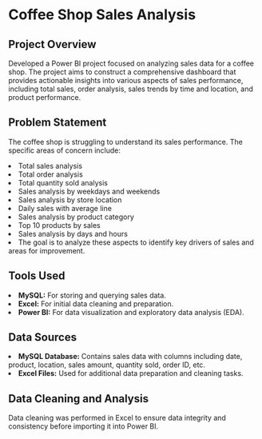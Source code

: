 # Coffee Shop Sales Analysis

## Project Overview
Developed a Power BI project focused on analyzing sales data for a coffee shop. The project aims to construct a comprehensive dashboard that provides actionable insights into various aspects of sales performance, including total sales, order analysis, sales trends by time and location, and product performance.

## Problem Statement
The coffee shop is struggling to understand its sales performance. The specific areas of concern include:
<li>Total sales analysis</li>
<li>Total order analysis</li>
<li>Total quantity sold analysis</li>
<li>Sales analysis by weekdays and weekends</li>
<li>Sales analysis by store location</li>
<li>Daily sales with average line</li>
<li>Sales analysis by product category</li>
<li>Top 10 products by sales</li>
<li>Sales analysis by days and hours</li>
<li>The goal is to analyze these aspects to identify key drivers of sales and areas for improvement.</li>

## Tools Used
<li><b>MySQL:</b> For storing and querying sales data.</li>
<li><b>Excel:</b> For initial data cleaning and preparation.</li>
<li><b>Power BI:</b> For data visualization and exploratory data analysis (EDA).</li>

## Data Sources
<li><b>MySQL Database:</b> Contains sales data with columns including date, product, location, sales amount, quantity sold, order ID, etc.</li>
<li><b>Excel Files:</b> Used for additional data preparation and cleaning tasks.</li>

## Data Cleaning and Analysis
Data cleaning was performed in Excel to ensure data integrity and consistency before importing it into Power BI.
